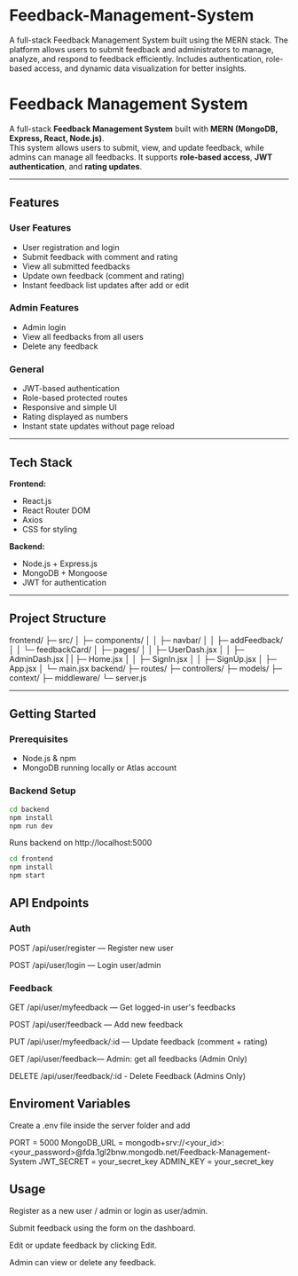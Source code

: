 # Feedback-Management-System
A full-stack Feedback Management System built using the MERN stack. The platform allows users to submit feedback and administrators to manage, analyze, and respond to feedback efficiently. Includes authentication, role-based access, and dynamic data visualization for better insights.

# Feedback Management System

A full-stack **Feedback Management System** built with **MERN (MongoDB, Express, React, Node.js)**.  
This system allows users to submit, view, and update feedback, while admins can manage all feedbacks. It supports **role-based access**, **JWT authentication**, and **rating updates**.

---

## Features

### User Features
- User registration and login
- Submit feedback with comment and rating
- View all submitted feedbacks
- Update own feedback (comment and rating)
- Instant feedback list updates after add or edit

### Admin Features
- Admin login
- View all feedbacks from all users
- Delete any feedback

### General
- JWT-based authentication
- Role-based protected routes
- Responsive and simple UI
- Rating displayed as numbers
- Instant state updates without page reload

---

## Tech Stack

**Frontend:**
- React.js
- React Router DOM
- Axios
- CSS for styling

**Backend:**
- Node.js + Express.js
- MongoDB + Mongoose
- JWT for authentication

---

## Project Structure


frontend/
├─ src/
│ ├─ components/
│ │ ├─ navbar/
│ │ ├─ addFeedback/
│ │ └─ feedbackCard/
│ ├─ pages/
│ │ ├─ UserDash.jsx
│ │ ├─ AdminDash.jsx
| | ├─ Home.jsx
│ │ ├─ SignIn.jsx
│ │ ├─ SignUp.jsx
│ ├─ App.jsx
│ └─ main.jsx
backend/
├─ routes/
├─ controllers/
├─ models/
├─ context/
├─ middleware/
└─ server.js



---

## Getting Started

### Prerequisites
- Node.js & npm
- MongoDB running locally or Atlas account

### Backend Setup

```bash
cd backend
npm install
npm run dev
```

Runs backend on http://localhost:5000

```bash
cd frontend
npm install
npm start
```

## API Endpoints

### Auth

POST /api/user/register — Register new user

POST /api/user/login — Login user/admin

### Feedback

GET /api/user/myfeedback — Get logged-in user's feedbacks

POST /api/user/feedback — Add new feedback

PUT /api/user/myfeedback/:id — Update feedback (comment + rating)

GET /api/user/feedback— Admin: get all feedbacks (Admin Only)

DELETE /api/user/feedback/:id - Delete Feedback (Admins Only)

## Enviroment Variables 
Create a .env file inside the server folder and add 

PORT = 5000
MongoDB_URL = mongodb+srv://<your_id>:<your_password>@fda.1gl2bnw.mongodb.net/Feedback-Management-System
JWT_SECRET = your_secret_key
ADMIN_KEY = your_secret_key

## Usage

Register as a new user / admin or login as user/admin.

Submit feedback using the form on the dashboard.

Edit or update feedback by clicking Edit.

Admin can view or delete any feedback.


